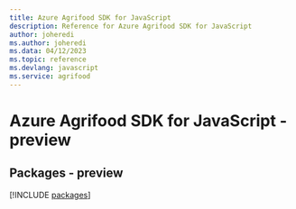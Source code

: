 ```yaml
---
title: Azure Agrifood SDK for JavaScript
description: Reference for Azure Agrifood SDK for JavaScript
author: joheredi
ms.author: joheredi
ms.data: 04/12/2023
ms.topic: reference
ms.devlang: javascript
ms.service: agrifood
---
```

# Azure Agrifood SDK for JavaScript - preview
## Packages - preview
[!INCLUDE [packages](agrifood-index.md)]